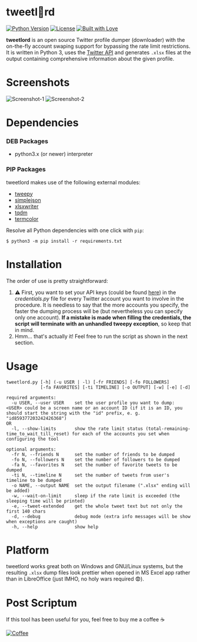 tweetl:crown:rd
==========
[![Python Version](https://img.shields.io/badge/python-3.x-blue.svg)](https://www.python.org/downloads)
[![License](https://img.shields.io/badge/license-GPLv3-blue.svg)](https://raw.githubusercontent.com/snovvcrash/usbrip/master/LICENSE)
[![Built with Love](https://img.shields.io/badge/built%20with-%F0%9F%92%97%F0%9F%92%97%F0%9F%92%97-lightgrey.svg)](https://emojipedia.org/growing-heart)

**tweetlord** is an open source Twitter profile dumper (downloader) with the on-the-fly account swaping support for bypassing the rate limit restrictions. It is written in Python 3, uses the [Twitter API](https://developer.twitter.com/en/docs/accounts-and-users/follow-search-get-users/api-reference "API Reference — Twitter Developers") and generates `.xlsx` files at the output containing comprehensive information about the given profile.

Screenshots
==========
![Screenshot-1](https://user-images.githubusercontent.com/23141800/43293982-c17daf28-9145-11e8-96a9-ece392c75972.png "Dumping the HTB profile")
![Screenshot-2](https://user-images.githubusercontent.com/23141800/43293993-cd2253b0-9145-11e8-99e0-c3d8dd5dc794.png "Checking the account rate limit status")

Dependencies
==========
### DEB Packages
* python3.x (or newer) interpreter

### PIP Packages
tweetlord makes use of the following external modules:
 * [tweepy](http://docs.tweepy.org/en/latest "Tweepy Documentation — tweepy 3.6.0 documentation")
 * [simplejson](https://simplejson.readthedocs.io/en/latest "simplejson — JSON encoder and decoder — simplejson 3.16.0 documentation")
 * [xlsxwriter](https://xlsxwriter.readthedocs.io "Creating Excel files with Python and XlsxWriter — XlsxWriter Documentation")
 * [tqdm](https://tqdm.github.io "tqdm | A fast, extensible progress bar for Python and CLI")
 * [termcolor](https://pypi.python.org/pypi/termcolor "termcolor 1.1.0 : Python Package Index")

Resolve all Python dependencies with one click with `pip`:
```
$ python3 -m pip install -r requirements.txt
```

Installation
==========
The order of use is pretty straightforward:
 1. :warning: First, you want to set your API keys (could be found [here](https://developer.twitter.com/en/apps)) in the *credentials.py* file for every Twitter account you want to involve in the procedure. It is needless to say that the more accounts you specify, the faster the dumping process will be (but nevertheless you can specify only one account). **If a mistake is made when filling the credentials, the script will terminate with an unhandled tweepy exception**, so keep that in mind.
 2. Hmm... that's actually it! Feel free to run the script as shown in the next section.

Usage
==========
```
tweetlord.py [-h] (-u USER | -l) [-fr FRIENDS] [-fo FOLLOWERS]
             [-fa FAVORITES] [-ti TIMELINE] [-o OUTPUT] [-w] [-e] [-d]

required arguments:
  -u USER, --user USER    set the user profile you want to dump: <USER> could be a screen name or an account ID (if it is an ID, you should start the string with the "id" prefix, e. g. "id859377203242426368")
OR
  -l, --show-limits       show the rate limit status (total-remaining-time_to_wait_till_reset) for each of the accounts you set when configuring the tool

optional arguments:
  -fr N, --friends N      set the number of friends to be dumped
  -fo N, --followers N    set the number of followers to be dumped
  -fa N, --favorites N    set the number of favorite tweets to be dumped
  -ti N, --timeline N     set the number of tweets from user's timeline to be dumped
  -o NAME, --output NAME  set the output filename (".xlsx" ending will be added)
  -w, --wait-on-limit     sleep if the rate limit is exceeded (the sleeping time will be printed)
  -e, --tweet-extended    get the whole tweet text but not only the first 140 chars
  -d, --debug             debug mode (extra info messages will be show when exceptions are caught)
  -h, --help              show help
```

Platform
==========
tweetlord works great both on Windows and GNU/Linux systems, but the resulting `.xlsx` dump files look prettier when opened in MS Excel app rather than in LibreOffice (just IMHO, no holy wars required :fearful:).

Post Scriptum
==========
If this tool has been useful for you, feel free to buy me a coffee :coffee:

[![Coffee](https://www.buymeacoffee.com/assets/img/custom_images/orange_img.png)](https://buymeacoff.ee/snovvcrash)
